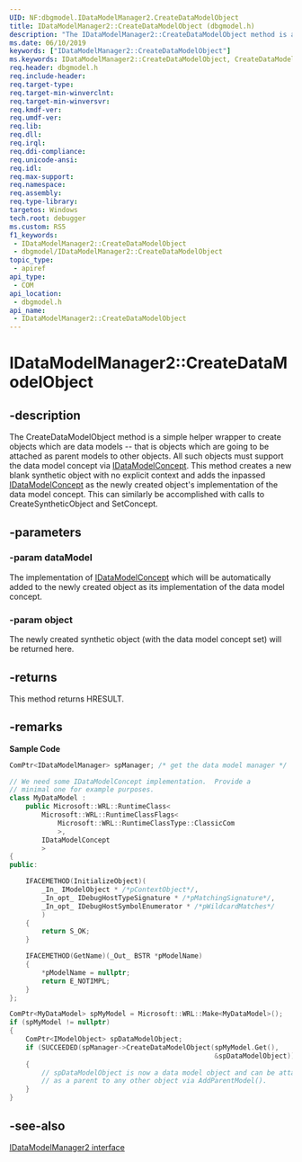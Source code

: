 ```yaml
---
UID: NF:dbgmodel.IDataModelManager2.CreateDataModelObject
title: IDataModelManager2::CreateDataModelObject (dbgmodel.h)
description: "The IDataModelManager2::CreateDataModelObject method is a simple helper wrapper for creating objects that are data models."
ms.date: 06/10/2019
keywords: ["IDataModelManager2::CreateDataModelObject"]
ms.keywords: IDataModelManager2::CreateDataModelObject, CreateDataModelObject, IDataModelManager2.CreateDataModelObject, IDataModelManager2::CreateDataModelObject, IDataModelManager2.CreateDataModelObject
req.header: dbgmodel.h
req.include-header: 
req.target-type: 
req.target-min-winverclnt: 
req.target-min-winversvr: 
req.kmdf-ver: 
req.umdf-ver: 
req.lib: 
req.dll: 
req.irql: 
req.ddi-compliance: 
req.unicode-ansi: 
req.idl: 
req.max-support: 
req.namespace: 
req.assembly: 
req.type-library: 
targetos: Windows
tech.root: debugger
ms.custom: RS5
f1_keywords:
 - IDataModelManager2::CreateDataModelObject
 - dbgmodel/IDataModelManager2::CreateDataModelObject
topic_type:
 - apiref
api_type:
 - COM
api_location:
 - dbgmodel.h
api_name:
 - IDataModelManager2::CreateDataModelObject
---
```


# IDataModelManager2::CreateDataModelObject


## -description

The CreateDataModelObject method is a simple helper wrapper to create objects which are data models -- that is objects which are going to be attached as parent models to other objects. All such objects must support the data model concept via [IDataModelConcept](nn-dbgmodel-idatamodelconcept.md). This method creates a new blank synthetic object with no explicit context and adds the inpassed [IDataModelConcept](nn-dbgmodel-idatamodelconcept.md) as the newly created object's implementation of the data model concept. This can similarly be accomplished with calls to CreateSyntheticObject and SetConcept.

## -parameters

### -param dataModel

The implementation of [IDataModelConcept](nn-dbgmodel-idatamodelconcept.md) which will be automatically added to the newly created object as its implementation of the data model concept.

### -param object

The newly created synthetic object (with the data model concept set) will be returned here.

## -returns

This method returns HRESULT.

## -remarks

**Sample Code**

```cpp
ComPtr<IDataModelManager> spManager; /* get the data model manager */

// We need some IDataModelConcept implementation.  Provide a 
// minimal one for example purposes.
class MyDataModel :
    public Microsoft::WRL::RuntimeClass<
        Microsoft::WRL::RuntimeClassFlags<
            Microsoft::WRL::RuntimeClassType::ClassicCom
            >,
        IDataModelConcept
        >
{
public:

    IFACEMETHOD(InitializeObject)(
        _In_ IModelObject * /*pContextObject*/, 
        _In_opt_ IDebugHostTypeSignature * /*pMatchingSignature*/, 
        _In_opt_ IDebugHostSymbolEnumerator * /*pWildcardMatches*/
        )
    {
        return S_OK;
    }

    IFACEMETHOD(GetName)(_Out_ BSTR *pModelName)
    {
        *pModelName = nullptr;
        return E_NOTIMPL;
    }
};

ComPtr<MyDataModel> spMyModel = Microsoft::WRL::Make<MyDataModel>();
if (spMyModel != nullptr)
{
    ComPtr<IModelObject> spDataModelObject;
    if (SUCCEEDED(spManager->CreateDataModelObject(spMyModel.Get(),
                                                   &spDataModelObject)))
    {
        // spDataModelObject is now a data model object and can be attached
        // as a parent to any other object via AddParentModel().
    }
}
```

## -see-also

[IDataModelManager2 interface](nn-dbgmodel-idatamodelmanager2.md)

